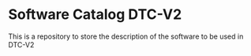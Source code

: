 # Software Catalog DTC-V2

This is a repository to store the description of the software to be used in DTC-V2
